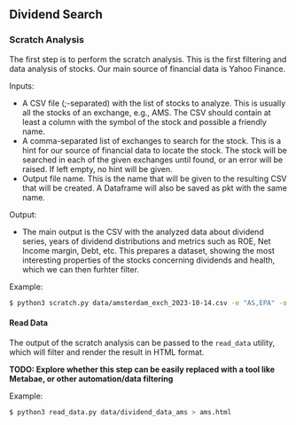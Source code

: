 ## Dividend Search

### Scratch Analysis

The first step is to perform the scratch analysis. This is the first filtering
and data analysis of stocks. Our main source of financial data is Yahoo Finance.

Inputs:
- A CSV file (;-separated) with the list of stocks to analyze. This is usually
all the stocks of an exchange, e.g., AMS. The CSV should contain at least a
column with the symbol of the stock and possible a friendly name.
- A comma-separated list of exchanges to search for the stock. This is a hint
for our source of financial data to locate the stock. The stock will be searched
in each of the given exchanges until found, or an error will be raised. If left
empty, no hint will be given.
- Output file name. This is the name that will be given to the resulting CSV
that will be created. A Dataframe will also be saved as pkt with the same name.

Output:
- The main output is the CSV with the analyzed data about dividend series, years
of dividend distributions and metrics such as ROE, Net Income margin, Debt, etc.
This prepares a dataset, showing the most interesting properties of the stocks
concerning dividends and health, which we can then furhter filter.

Example:

```bash
$ python3 scratch.py data/amsterdam_exch_2023-10-14.csv -e "AS,EPA" -o data/dividend_data_ams"
```


#### Read Data

The output of the scratch analysis can be passed to the `read_data` utility,
which will filter and render the result in HTML format.

**TODO: Explore whether this step can be easily replaced with a tool like Metabae, or other automation/data filtering**

Example:

```bash
$ python3 read_data.py data/dividend_data_ams > ams.html
```